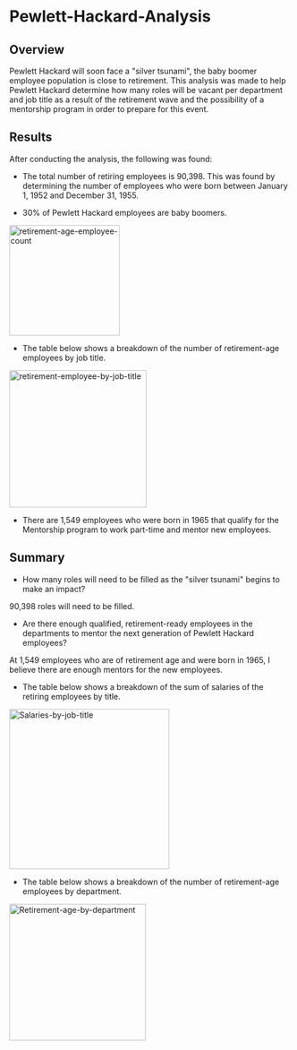 # Pewlett-Hackard-Analysis

## Overview
Pewlett Hackard will soon face a "silver tsunami", the baby boomer employee population is close to retirement. This analysis was made to help Pewlett Hackard determine how many roles will be vacant per department and job title as a result of the retirement wave and the possibility of a mentorship program in order to prepare for this event.

## Results

After conducting the analysis, the following was found:

- The total number of retiring employees is 90,398. This was found by determining the number of employees who were born between January 1, 1952 and December 31, 1955. 

- 30% of Pewlett Hackard employees are baby boomers.

<img width="197" alt="retirement-age-employee-count" src="https://user-images.githubusercontent.com/17945476/121830653-76c7da80-cc93-11eb-87aa-87d8339e0f84.png">

- The table below shows a breakdown of the number of retirement-age employees by job title. 

<img width="245" alt="retirement-employee-by-job-title" src="https://user-images.githubusercontent.com/17945476/121830588-56981b80-cc93-11eb-971b-6b775342e691.png">

- There are 1,549 employees who were born in 1965 that qualify for the Mentorship program to work part-time and mentor new employees.

## Summary

- How many roles will need to be filled as the "silver tsunami" begins to make an impact?

 90,398 roles will need to be filled.

- Are there enough qualified, retirement-ready employees in the departments to mentor the next generation of Pewlett Hackard employees?

 At 1,549 employees who are of retirement age and were born in 1965, I believe there are enough mentors for the new employees.

- The table below shows a breakdown of the sum of salaries of the retiring employees by title.

<img width="286" alt="Salaries-by-job-title" src="https://user-images.githubusercontent.com/17945476/121830632-69aaeb80-cc93-11eb-88c8-cdc15b39276d.png">

- The table below shows a breakdown of the number of retirement-age employees by department.

<img width="244" alt="Retirement-age-by-department" src="https://user-images.githubusercontent.com/17945476/121830641-70396300-cc93-11eb-95bf-5dd93993f5ea.png">

